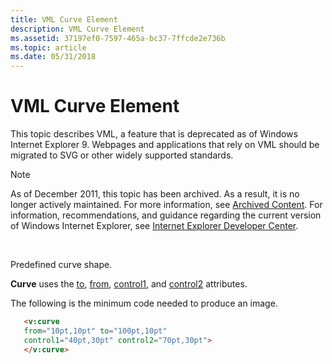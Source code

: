 ```yaml
---
title: VML Curve Element
description: VML Curve Element
ms.assetid: 37197ef0-7597-465a-bc37-7ffcde2e736b
ms.topic: article
ms.date: 05/31/2018
---
```


# VML Curve Element

This topic describes VML, a feature that is deprecated as of Windows Internet Explorer 9. Webpages and applications that rely on VML should be migrated to SVG or other widely supported standards.

> [!Note]  
> As of December 2011, this topic has been archived. As a result, it is no longer actively maintained. For more information, see [Archived Content](https://docs.microsoft.com/previous-versions/windows/internet-explorer/ie-developer/). For information, recommendations, and guidance regarding the current version of Windows Internet Explorer, see [Internet Explorer Developer Center](https://msdn.microsoft.com/ie/).

 

Predefined curve shape.

**Curve** uses the [to](to-attribute--curve--vml.md), [from](from-attribute--curve--vml.md), [control1](msdn-online-vml-control1-attribute.md), and [control2](msdn-online-vml-control2-attribute.md) attributes.

The following is the minimum code needed to produce an image.


```HTML
   <v:curve
   from="10pt,10pt" to="100pt,10pt"
   control1="40pt,30pt" control2="70pt,30pt">
   </v:curve>
```





 

 




